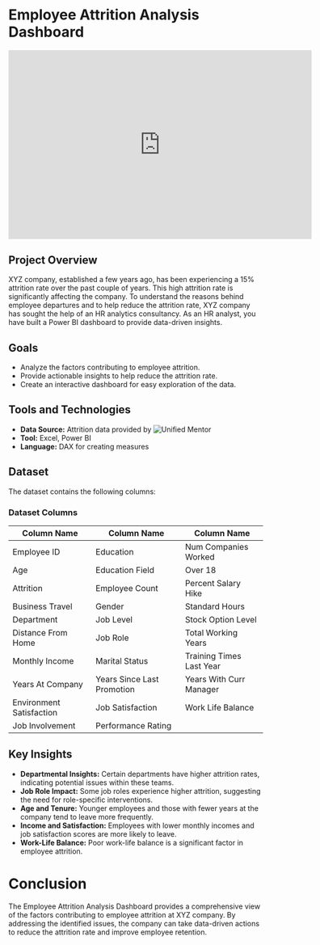 # Employee Attrition Analysis Dashboard

<iframe title="Employee Attrition Analysis Dashboard" width="600" height="373.5" src="https://app.powerbi.com/view?r=eyJrIjoiMDNmMmRjYzUtOWU5Yy00OWQ0LWFhYjItZTkxMzgxOTBiZWJjIiwidCI6IjI3ZjE2MzIxLTMzNzctNGI2Mi1iNjBjLWU5ZGEyMzg2NTVhNyJ9" frameborder="0" allowFullScreen="true"></iframe>

## Project Overview
XYZ company, established a few years ago, has been experiencing a 15% attrition rate over the past couple of years. This high attrition rate is significantly affecting the company. To understand the reasons behind employee departures and to help reduce the attrition rate, XYZ company has sought the help of an HR analytics consultancy. As an HR analyst, you have built a Power BI dashboard to provide data-driven insights.

## Goals
- Analyze the factors contributing to employee attrition.
- Provide actionable insights to help reduce the attrition rate.
- Create an interactive dashboard for easy exploration of the data.

## Tools and Technologies
- **Data Source:** Attrition data provided by ![Unified Mentor](https://drive.google.com/file/d/1xZ98oGm8FDK8uTu8yqsVjc2PrfGt7B6z/view)
- **Tool:** Excel, Power BI
- **Language:** DAX for creating measures

## Dataset
The dataset contains the following columns:
### Dataset Columns
| Column Name              | Column Name                | Column Name                 |
|--------------------------|----------------------------|-----------------------------|
| Employee ID              | Education                  | Num Companies Worked        |
| Age                      | Education Field            | Over 18                     |
| Attrition                | Employee Count             | Percent Salary Hike         |
| Business Travel          | Gender                     | Standard Hours              |
| Department               | Job Level                  | Stock Option Level          |
| Distance From Home       | Job Role                   | Total Working Years         |
| Monthly Income           | Marital Status             | Training Times Last Year    |
| Years At Company         | Years Since Last Promotion | Years With Curr Manager     |
| Environment Satisfaction | Job Satisfaction           | Work Life Balance           |
| Job Involvement          | Performance Rating         |                             |

## Key Insights
- **Departmental Insights:** Certain departments have higher attrition rates, indicating potential issues within these teams.
- **Job Role Impact:** Some job roles experience higher attrition, suggesting the need for role-specific interventions.
- **Age and Tenure:** Younger employees and those with fewer years at the company tend to leave more frequently.
- **Income and Satisfaction:** Employees with lower monthly incomes and job satisfaction scores are more likely to leave.
- **Work-Life Balance:** Poor work-life balance is a significant factor in employee attrition.

# Conclusion
The Employee Attrition Analysis Dashboard provides a comprehensive view of the factors contributing to employee attrition at XYZ company. By addressing the identified issues, the company can take data-driven actions to reduce the attrition rate and improve employee retention.
